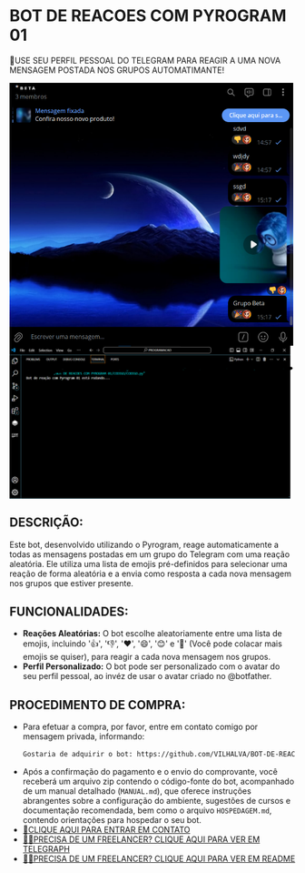 # BOT DE REACOES COM PYROGRAM 01
🛑USE SEU PERFIL PESSOAL DO TELEGRAM PARA REAGIR A UMA NOVA MENSAGEM POSTADA NOS GRUPOS AUTOMATIMANTE!

<img src="./IMAGENS/FOTO_1.png" align="center" width="500"> <br>
<img src="./IMAGENS/FOTO_2.png" align="center" width="500"> <br>

## DESCRIÇÃO:
Este bot, desenvolvido utilizando o Pyrogram, reage automaticamente a todas as mensagens postadas em um grupo do Telegram com uma reação aleatória. Ele utiliza uma lista de emojis pré-definidos para selecionar uma reação de forma aleatória e a envia como resposta a cada nova mensagem nos grupos que estiver presente.

## FUNCIONALIDADES:
- **Reações Aleatórias:** O bot escolhe aleatoriamente entre uma lista de emojis, incluindo '👍', '👎', '❤', '😄', '😊' e '🎉' (Você pode colacar mais emojis se quiser), para reagir a cada nova mensagem nos grupos.
- **Perfil Personalizado:** O bot pode ser personalizado com o avatar do seu perfil pessoal, ao invéz de usar o avatar criado no @botfather.

## PROCEDIMENTO DE COMPRA:
- Para efetuar a compra, por favor, entre em contato comigo por mensagem privada, informando:
    ```bash
    Gostaria de adquirir o bot: https://github.com/VILHALVA/BOT-DE-REACOES-COM-PYROGRAM-01
    ```
- Após a confirmação do pagamento e o envio do comprovante, você receberá um arquivo zip contendo o código-fonte do bot, acompanhado de um manual detalhado (`MANUAL.md`), que oferece instruções abrangentes sobre a configuração do ambiente, sugestões de cursos e documentação recomendada, bem como o arquivo `HOSPEDAGEM.md`, contendo orientações para hospedar o seu bot.
- [🤑CLIQUE AQUI PARA ENTRAR EM CONTATO](https://t.me/VILHALVA100)
- [🧑‍💻PRECISA DE UM FREELANCER? CLIQUE AQUI PARA VER EM TELEGRAPH](https://telegra.ph/FREELANCER-10-19-9)
- [🧑‍💻PRECISA DE UM FREELANCER? CLIQUE AQUI PARA VER EM README](https://github.com/VILHALVA/VILHALVA/blob/main/FREELANCER/README.md)
